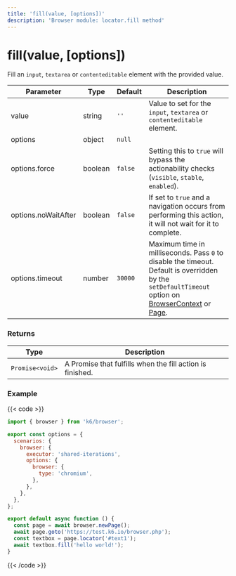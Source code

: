 ```yaml
---
title: 'fill(value, [options])'
description: 'Browser module: locator.fill method'
---
```


# fill(value, [options])

Fill an `input`, `textarea` or `contenteditable` element with the provided value.

<TableWithNestedRows>

| Parameter           | Type    | Default | Description                                                                                                                                                                                                                                                                                                                                   |
| ------------------- | ------- | ------- | --------------------------------------------------------------------------------------------------------------------------------------------------------------------------------------------------------------------------------------------------------------------------------------------------------------------------------------------- |
| value               | string  | `''`    | Value to set for the `input`, `textarea` or `contenteditable` element.                                                                                                                                                                                                                                                                        |
| options             | object  | `null`  |                                                                                                                                                                                                                                                                                                                                               |
| options.force       | boolean | `false` | Setting this to `true` will bypass the actionability checks (`visible`, `stable`, `enabled`).                                                                                                                                                                                                                                                 |
| options.noWaitAfter | boolean | `false` | If set to `true` and a navigation occurs from performing this action, it will not wait for it to complete.                                                                                                                                                                                                                                    |
| options.timeout     | number  | `30000` | Maximum time in milliseconds. Pass `0` to disable the timeout. Default is overridden by the `setDefaultTimeout` option on [BrowserContext](https://grafana.com/docs/k6/<K6_VERSION>/javascript-api/k6-experimental/browser/browsercontext/) or [Page](https://grafana.com/docs/k6/<K6_VERSION>/javascript-api/k6-experimental/browser/page/). |

</TableWithNestedRows>

### Returns

| Type            | Description                                               |
| --------------- | --------------------------------------------------------- |
| `Promise<void>` | A Promise that fulfills when the fill action is finished. |

### Example

{{< code >}}

```javascript
import { browser } from 'k6/browser';

export const options = {
  scenarios: {
    browser: {
      executor: 'shared-iterations',
      options: {
        browser: {
          type: 'chromium',
        },
      },
    },
  },
};

export default async function () {
  const page = await browser.newPage();
  await page.goto('https://test.k6.io/browser.php');
  const textbox = page.locator('#text1');
  await textbox.fill('hello world!');
}
```

{{< /code >}}
